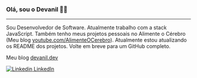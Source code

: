 ### Olá, sou o Devanil 👋😄
---

Sou Desenvolvedor de Software. Atualmente trabalho com a stack JavaScript. Também tenho meus projetos pessoais no Alimente o Cérebro (Meu blog [youtube.com/AlimenteOCerebro](https://youtube.com/AlimenteOCerebro)). Atualmente estou atualizando os README dos projetos. Volte em breve para um GitHub completo.

Meu blog [devanil.dev](https://devanil.dev)

[![Linkedin](https://i.stack.imgur.com/gVE0j.png) LinkedIn](https://www.linkedin.com/in/devaniljr/)
&nbsp;

<!--
**devaniljr/devaniljr** is a ✨ _special_ ✨ repository because its `README.md` (this file) appears on your GitHub profile.

Here are some ideas to get you started:

- 🔭 I’m currently working on ...
- 🌱 I’m currently learning ...
- 👯 I’m looking to collaborate on ...
- 🤔 I’m looking for help with ...
- 💬 Ask me about ...
- 📫 How to reach me: ...
- 😄 Pronouns: ...
- ⚡ Fun fact: ...
-->
